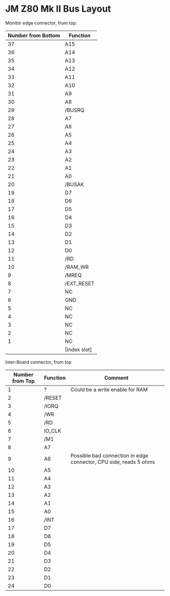 # JM Z80 Mk II Bus Layout


Monitor edge connector, from top:

| Number from Bottom | Function |
| ------------------ | -------- |
|  37 | A15 |
|  36 | A14 |
|  35 | A13 |
|  34 | A12 |
|  33 | A11 |
|  32 | A10 |
|  31 | A9 |
|  30 | A8 |
|  29 | /BUSRQ |
|  28 | A7 |
|  27 | A6 |
|  26 | A5 |
|  25 | A4 |
|  24 | A3 |
|  23 | A2 |
|  22 | A1 |
|  21 | A0 |
|  20 | /BUSAK |
|  19 | D7 |
|  18 | D6 |
|  17 | D5 |
|  16 | D4 |
|  15 | D3 |
|  14 | D2 |
|  13 | D1 |
|  12 | D0 |
|  11 | /RD |
|  10 | /RAM_WR |
|  9 | /MREQ |
|  8 | /EXT_RESET |
|  7 | NC |
|  6 | GND |
|  5 | NC |
|  4 | NC |
|  3 | NC |
|  2 | NC |
|  1 | NC |
|    | [Index slot] |

Inter-Board connector, from top

| Number from Top | Function | Comment |
| --------------- | -------- | ------- |
|  1 | ?       | Could be a write enable for RAM |
|  2 | /RESET  |
|  3 | /IORQ   |
|  4 | /WR     |
|  5 | /RD     |
|  6 | IO_CLK  |
|  7 | /M1     |
|  8 | A7 |
|  9 | A6  | Possible bad connection in edge connector, CPU side, reads 5 ohms |
| 10 | A5 |
| 11 | A4 |
| 12 | A3 |
| 13 | A2 |
| 14 | A1 |
| 15 | A0 |
| 16 | /INT |
| 17 | D7 |
| 18 | D6 |
| 19 | D5 |
| 20 | D4 |
| 21 | D3 |
| 22 | D2 |
| 23 | D1 |
| 24 | D0 |

